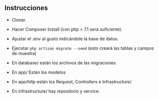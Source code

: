 ## Instrucciones


- Clonar.
- Hacer Composer Install (con php > 7.1 será suficiente).
- Ajustar el .env al gusto indicándole la base de datos.
- Ejecutar `php artisan migrate --seed` (esto creará las tablas y campos de muestra)


- En database/ están los archivos de las migraciones
- En app/ Están los modelos
- En app/http están los Request, Controllers e Infrastructure/
- En infrastructure/ hay repositorio y service.
